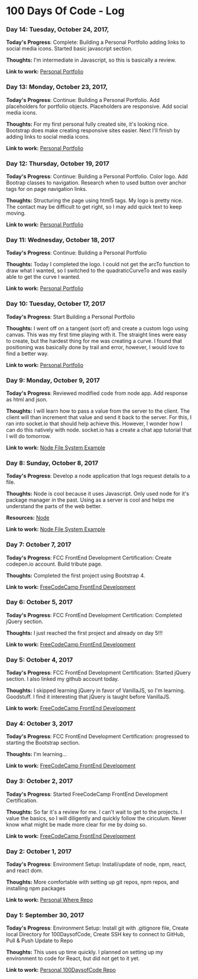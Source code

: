 # 100 Days Of Code - Log

### Day 14: Tuesday, October 24, 2017,
**Today's Progress**: Complete: Building a Personal Portfolio adding links to social media icons.  Started basic javascript section.

**Thoughts:** I'm intermediate in Javascript, so this is basically a review.

**Link to work:** [Personal Portfolio](https://codepen.io/participator/full/WZgebm/)

### Day 13: Monday, October 23, 2017,
**Today's Progress**: Continue: Building a Personal Portfolio. Add placeholders for portfolio objects. Placeholders are responsive.  Add social media icons.

**Thoughts:** For my first personal fully created site, it's looking nice.  Bootstrap does make creating responsive sites easier.  Next I'll finish by adding links to social media icons.

**Link to work:** [Personal Portfolio](https://codepen.io/participator/full/WZgebm/)

### Day 12: Thursday, October 19, 2017

**Today's Progress**: Continue: Building a Personal Portfolio. Color logo. Add Bootrap classes to navigation. Research when to used button over anchor tags for on page navigation links.

**Thoughts:** Structuring the page using html5 tags. My logo is pretty nice.  The contact may be difficult to get right, so I may add quick text to keep moving.

**Link to work:** [Personal Portfolio](https://codepen.io/participator/full/WZgebm/)

### Day 11: Wednesday, October 18, 2017

**Today's Progress**: Continue: Building a Personal Portfolio

**Thoughts:** Today I completed the logo.  I could not get the arcTo function to draw what I wanted, so I switched to the quadraticCurveTo and was easily able to get the curve I wanted.

**Link to work:** [Personal Portfolio](https://codepen.io/participator/full/WZgebm/)

### Day 10: Tuesday, October 17, 2017

**Today's Progress**: Start Building a Personal Portfolio

**Thoughts:** I went off on a tangent (sort of) and create a custom logo using canvas.  This was my first time playing with it.  The straight lines were easy to create, but the hardest thing for me was creating a curve.  I found that positioning was basically done by trail and error, however, I would love to find a better way.

**Link to work:** [Personal Portfolio](https://codepen.io/participator/full/WZgebm/)

### Day 9: Monday, October 9, 2017

**Today's Progress**: Reviewed modified code from node app.  Add response as html and json.

**Thoughts:** I will learn how to pass a value from the server to the client.  The client will than increment that value and send it back to the server.
For this, I ran into socket.io that should help achieve this.  However, I wonder how I can do this natively with node.  socket.io has a create a chat app tutorial
that I will do tomorrow. 

**Link to work:** [Node File System Example](https://github.com/participator/Node-File-System-Example)

### Day 8: Sunday, October 8, 2017

**Today's Progress**: Develop a node application that logs request details to a file.

**Thoughts:** Node is cool because it uses Javascript.  Only used node for it's package manager in the past.  Using as a server is cool and helps me understand the parts of the web better.  

**Resources:** [Node](https://nodejs.org/dist/latest-v6.x/docs/api/)

**Link to work:** [Node File System Example](https://github.com/participator/Node-File-System-Example)

### Day 7: October 7, 2017

**Today's Progress**: FCC FrontEnd Development Certification: Create codepen.io account. Build tribute page.

**Thoughts:** Completed the first project using Bootstrap 4.

**Link to work:** [FreeCodeCamp FrontEnd Development](https://www.freecodecamp.org)

### Day 6: October 5, 2017

**Today's Progress**: FCC FrontEnd Development Certification: Completed jQuery section.

**Thoughts:** I just reached the first project and already on day 5!!!

**Link to work:** [FreeCodeCamp FrontEnd Development](https://www.freecodecamp.org)

### Day 5: October 4, 2017

**Today's Progress**: FCC FrontEnd Development Certification: Started jQuery section.  I also linked my github account today.

**Thoughts:** I skipped learning jQuery in favor of VanillaJS, so I'm learning.  Goodstuff. I find it interesting that jQuery is taught before VanillaJS.

**Link to work:** [FreeCodeCamp FrontEnd Development](https://www.freecodecamp.org)

### Day 4: October 3, 2017

**Today's Progress**: FCC FrontEnd Development Certification: progressed to starting the Bootstrap section.

**Thoughts:** I'm learning...

**Link to work:** [FreeCodeCamp FrontEnd Development](https://www.freecodecamp.org)

### Day 3: October 2, 2017

**Today's Progress**: Started FreeCodeCamp FrontEnd Development Certification.

**Thoughts:** So far it's a review for me. I can't wait to get to the projects.  I value the basics, so I will diligently and quickly follow the ciriculum.  Never know what might be made more clear for me by doing so.

**Link to work:** [FreeCodeCamp FrontEnd Development](https://www.freecodecamp.org)

### Day 2: October 1, 2017

**Today's Progress**: Environment Setup: Install/update of node, npm, react, and react dom.

**Thoughts:** More comfortable with setting up git repos, npm repos, and installing npm packages

**Link to work:** [Personal Where Repo](https://github.com/participator/Where)

### Day 1: September 30, 2017

**Today's Progress**: Environment Setup: Install git with .gitignore file, Create local Directory for 100DaysofCode, Create SSH key to connect to GitHub, Pull & Push Update to Repo

**Thoughts:** This uses up time quickly.  I planned on setting up my environment to code for React, but did not get to it yet.

**Link to work:** [Personal 100DaysofCode Repo](https://github.com/participator/100-days-of-code)
